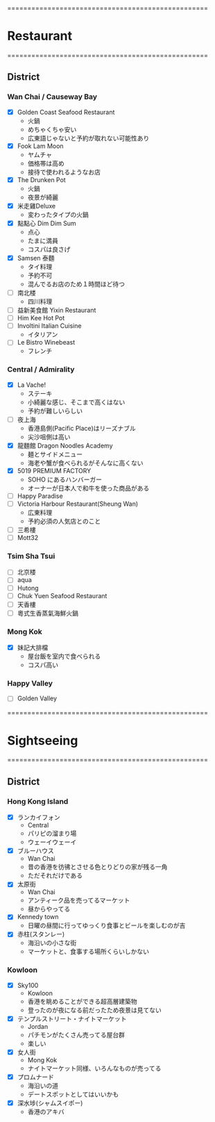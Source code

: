 ==================================================  
# Restaurant
==================================================  
## District
### Wan Chai / Causeway Bay
+ [x] Golden Coast Seafood Restaurant
  - 火鍋
  - めちゃくちゃ安い
  - 広東語じゃないと予約が取れない可能性あり
+ [x] Fook Lam Moon
  - ヤムチャ
  - 価格帯は高め
  - 接待で使われるようなお店
+ [x] The Drunken Pot
  - 火鍋
  - 夜景が綺麗
+ [x] 米走雞Deluxe
  - 変わったタイプの火鍋
+ [x] 點點心 Dim Dim Sum
  - 点心
  - たまに満員
  - コスパは良さげ
+ [x] Samsen 泰麵
  - タイ料理
  - 予約不可
  - 混んでるお店のため１時間ほど待つ
+ [ ] 南北楼
  - 四川料理
+ [ ] 益新美食館 Yixin Restaurant
+ [ ] Him Kee Hot Pot
+ [ ] Involtini Italian Cuisine
  - イタリアン
+ [ ] Le Bistro Winebeast
  - フレンチ

### Central / Admirality
+ [x] La Vache!
  - ステーキ
  - 小綺麗な感じ、そこまで高くはない
  - 予約が難しいらしい
+ [ ] 夜上海
  - 香港島側(Pacific Place)はリーズナブル
  - 尖沙咀側は高い
+ [x] 龍麵館 Dragon Noodles Academy
  - 麺とサイドメニュー
  - 海老や蟹が食べられるがそんなに高くない
+ [x] 5019 PREMIUM FACTORY
  - SOHO にあるハンバーガー
  - オーナーが日本人で和牛を使った商品がある
+ [ ] Happy Paradise
+ [ ] Victoria Harbour Restaurant(Sheung Wan)
  - 広東料理
  - 予約必須の人気店とのこと
+ [ ] 三希樓
+ [ ] Mott32

### Tsim Sha Tsui
+ [ ] 北京楼
+ [ ] aqua
+ [ ] Hutong
+ [ ] Chuk Yuen Seafood Restaurant
+ [ ] 天香樓
+ [ ] 粵式生香蒸氣海鮮火鍋

### Mong Kok
+ [x] 妹記大排檔
  - 屋台飯を室内で食べられる
  - コスパ高い

### Happy Valley
+ [ ] Golden Valley

==================================================  
# Sightseeing
==================================================  
## District
### Hong Kong Island
+ [x] ランカイフォン
  - Central
  - パリピの溜まり場
  - ウェーイウェーイ
+ [x] ブルーハウス
  - Wan Chai
  - 昔の香港を彷彿とさせる色とりどりの家が残る一角
  - ただそれだけである
+ [x] 太原街
  - Wan Chai
  - アンティーク品を売ってるマーケット
  - 昼からやってる
+ [x] Kennedy town
  - 日曜の昼間に行ってゆっくり食事とビールを楽しむのが吉
+ [x] 赤柱(スタンレー)
  - 海沿いの小さな街
  - マーケットと、食事する場所くらいしかない
### Kowloon
+ [x] Sky100
  - Kowloon
  - 香港を眺めることができる超高層建築物
  - 登ったのが夜になる前だったため夜景は見てない
+ [x] テンプルストリート・ナイトマーケット
  - Jordan
  - パチモンがたくさん売ってる屋台群
  - 楽しい
+ [x] 女人街
  - Mong Kok
  - ナイトマーケット同様、いろんなものが売ってる
+ [x] プロムナード
  - 海沿いの道
  - デートスポットとしてはいいかも
+ [x] 深水埗(シャムスイポー)
  - 香港のアキバ